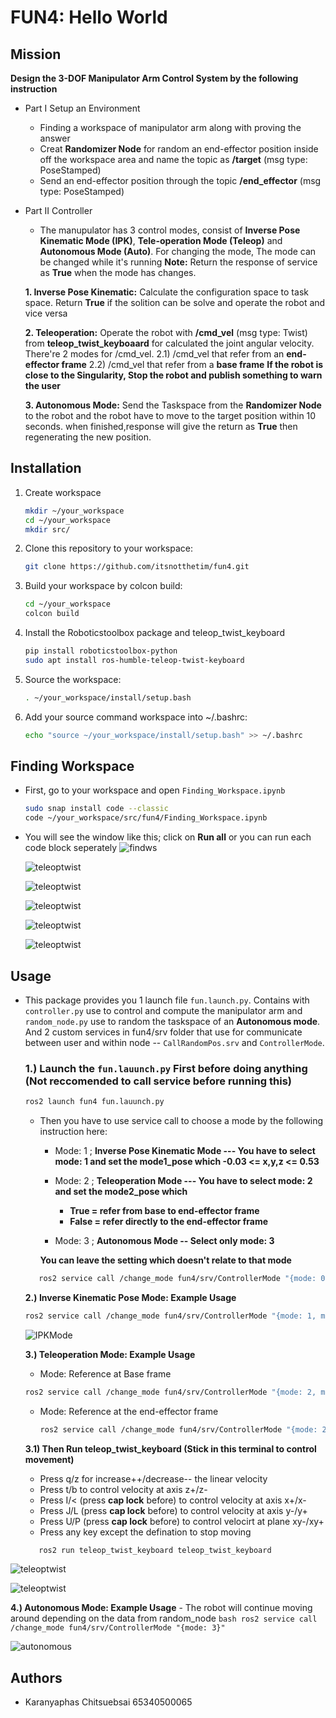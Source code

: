 # FUN4: Hello World 

## **Mission**
**Design the 3-DOF Manipulator Arm Control System by the following instruction**
- Part I Setup an Environment
  - Finding a workspace of manipulator arm along with proving the answer
  - Creat **Randomizer Node** for random an end-effector position inside off the workspace area
    and name the topic as **/target** (msg type: PoseStamped)
  - Send an end-effector position through the topic **/end_effector** (msg type: PoseStamped)
  
- Part II Controller
   - The manupulator has 3 control modes, consist of **Inverse Pose Kinematic Mode (IPK)**, **Tele-operation Mode       (Teleop)** and **Autonomous Mode (Auto)**. For changing the mode, The mode can be changed while it's running
     **Note:** Return the response of service as **True** when the mode has changes.

    **1. Inverse Pose Kinematic:** Calculate the configuration space to task space. Return **True** if the
  solition can be solve and operate the robot and vice versa

    **2. Teleoperation:** Operate the robot with **/cmd_vel** (msg type: Twist) from **teleop_twist_keyboaard**
      for calculated the joint angular velocity. There're 2 modes for /cmd_vel.
        2.1) /cmd_vel that refer from an **end-effector frame**
        2.2) /cmd_vel that refer from a **base frame**
      **If the robot is close to the Singularity, Stop the robot and publish something to warn the user**

    **3. Autonomous Mode:** Send the Taskspace from the **Randomizer Node** to the robot and the robot have to           move to the target position within 10 seconds. when finished,response will give the return as **True** then regenerating the new position.

## **Installation**

1. Create workspace
   ```bash
   mkdir ~/your_workspace
   cd ~/your_workspace
   mkdir src/
   ```
2. Clone this repository to your workspace:
   ```bash
   git clone https://github.com/itsnotthetim/fun4.git
   ```
3. Build your workspace by colcon build:
   ```bash
   cd ~/your_workspace
   colcon build
   ```
4. Install the Roboticstoolbox package and teleop_twist_keyboard
   ```bash
   pip install roboticstoolbox-python
   sudo apt install ros-humble-teleop-twist-keyboard
   ```
5. Source the workspace:
   ```bash
   . ~/your_workspace/install/setup.bash
   ```
6. Add your source command workspace into ~/.bashrc:
   ```bash
   echo "source ~/your_workspace/install/setup.bash" >> ~/.bashrc
   ```
## **Finding Workspace**
  - First, go to your workspace and open `Finding_Workspace.ipynb`
    ```bash
    sudo snap install code --classic
    code ~/your_workspace/src/fun4/Finding_Workspace.ipynb
     ```
  - You will see the window like this; click on **Run all** or you can run each code block seperately
    ![findws](images/image4.png)

    ![teleoptwist](images/image5.png)

    ![teleoptwist](images/image6.png)

    ![teleoptwist](images/image7.png)

    ![teleoptwist](images/image8.png)

    ![teleoptwist](images/image9.png)

## Usage
- This package provides you  1 launch file `fun.launch.py`. Contains with  `controller.py` use to control and compute the manipulator arm and `random_node.py` use to random the taskspace of
  an **Autonomous mode**. And 2 custom services in fun4/srv folder that use for communicate between user and within node -- `CallRandomPos.srv` and `ControllerMode`.
  

  ### 1.) Launch the `fun.lauunch.py` First before doing anything (Not reccomended to call service before running this)
     ```bash 
     ros2 launch fun4 fun.lauunch.py
     ```
   
    - Then you have to use service call to choose a mode by the following instruction here:
        - Mode: 1 ; **Inverse Pose Kinematic Mode --- You have to select mode: 1 and set the mode1_pose which  -0.03 <= x,y,z <= 0.53**
      
        - Mode: 2 ; **Teleoperation Mode --- You have to select mode: 2 and set the mode2_pose which**
          - **True = refer from base to end-effector frame**
          - **False = refer directly to the end-effector frame**
        
        -  Mode: 3 ; **Autonomous Mode -- Select only mode: 3**
     
      **You can leave the setting which doesn't relate to that mode**
    
    ```bash 
       ros2 service call /change_mode fun4/srv/ControllerMode "{mode: 0, mode1_pose: {x: 0.0, y: 0.0, z: 0.0}, mode2_toggle: true}"
     ```
  
    **2.) Inverse Kinematic Pose Mode: Example Usage**
     ```bash
     ros2 service call /change_mode fun4/srv/ControllerMode "{mode: 1, mode1_pose: {x: 0.3, y: 0.2, z: 0.1}}"
     ```
   ![IPKMode](images/image1.png)

    **3.) Teleoperation Mode: Example Usage**
    - Mode: Reference at Base frame
     ```bash
     ros2 service call /change_mode fun4/srv/ControllerMode "{mode: 2, mode2_toggle: true}"
     ```
   - Mode: Reference at the end-effector frame
     ```bash
     ros2 service call /change_mode fun4/srv/ControllerMode "{mode: 2, mode2_toggle: false}"
     ```
    **3.1) Then Run teleop_twist_keyboard (Stick in this terminal to control movement)**
    - Press q/z for increase++/decrease-- the linear velocity
    - Press t/b to control velocity at axis z+/z-
    - Press I/< (press **cap lock** before) to control velocity at axis x+/x-
    - Press J/L (press **cap lock** before) to control velocity at axis y-/y+
    - Press U/P (press **cap lock** before) to control velocirt at plane xy-/xy+
    - Press any key except the defination to stop moving
  
  ```bash
     ros2 run teleop_twist_keyboard teleop_twist_keyboard
   ```
![teleoptwist](images/image2.png)

![teleoptwist](images/image.png)

  **4.) Autonomous Mode: Example Usage**
    - The robot will continue moving around depending on the data from random_node 
    ```bash
     ros2 service call /change_mode fun4/srv/ControllerMode "{mode: 3}"
     ```
  
  ![autonomous](images/image3.png)

  ## Authors
  - Karanyaphas Chitsuebsai 65340500065

